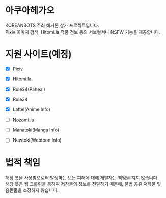 # 아쿠아헤가오
KOREANBOTS 주최 해커톤 참가 프로젝트입니다.<br>
Pixiv 이미지 검색, Hitomi.la 작품 정보 등의 서브컬쳐나 NSFW 기능을 제공합니다.<br>

# 지원 사이트(예정)
- [x] Pixiv
- [x] Hitomi.la
- [x] Rule34(Paheal)
- [x] Rule34
- [x] Laftel(Anime Info)
- [ ] Nozomi.la
- [ ] Manatoki(Manga Info)
- [ ] Newtoki(Webtoon Info)


# 법적 책임
해당 봇을 사용함으로써 발생하는 모든 피해에 대해 개발자는 책임을 지지 않습니다.<br>
해당 봇은 웹 크롤링을 통하여 저작물의 정보를 전달하기 때문에, 불법 공유 저작물 및 음란물을 소장하지 않습니다.
